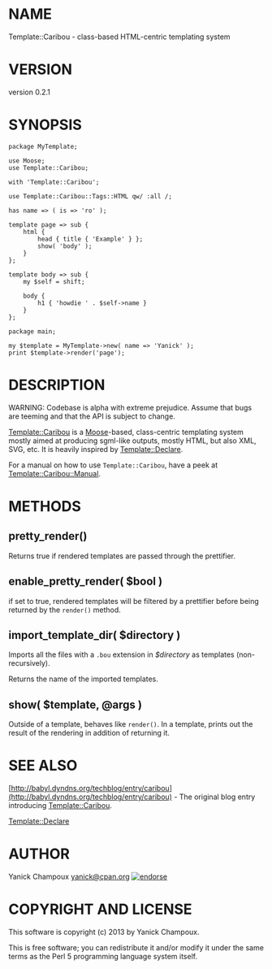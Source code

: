 # NAME

Template::Caribou - class-based HTML-centric templating system

# VERSION

version 0.2.1

# SYNOPSIS

    package MyTemplate;

    use Moose;
    use Template::Caribou;

    with 'Template::Caribou';

    use Template::Caribou::Tags::HTML qw/ :all /;

    has name => ( is => 'ro' );

    template page => sub {
        html { 
            head { title { 'Example' } };
            show( 'body' );
        }
    };

    template body => sub {
        my $self = shift;

        body { 
            h1 { 'howdie ' . $self->name } 
        }
    };

    package main;

    my $template = MyTemplate->new( name => 'Yanick' );
    print $template->render('page');

# DESCRIPTION

WARNING: Codebase is alpha with extreme prejudice. Assume that bugs are
teeming and that the API is subject to change.

[Template::Caribou](http://search.cpan.org/perldoc?Template::Caribou) is a [Moose](http://search.cpan.org/perldoc?Moose)\-based, class-centric templating system
mostly aimed at producing sgml-like outputs, mostly HTML, but also XML, SVG, etc. It is
heavily inspired by [Template::Declare](http://search.cpan.org/perldoc?Template::Declare).

For a manual on how to use `Template::Caribou`, have a peek at
[Template::Caribou::Manual](http://search.cpan.org/perldoc?Template::Caribou::Manual).

# METHODS

## pretty\_render()

Returns true if rendered templates are passed through the prettifier.

## enable\_pretty\_render( $bool )

if set to true, rendered templates will be filtered by a prettifier 
before being returned by the `render()` method.

## import\_template\_dir( $directory )

Imports all the files with a `.bou` extension in _$directory_
as templates (non-recursively).  

Returns the name of the imported templates.

## show( $template, @args )

Outside of a template, behaves like `render()`. In a template, prints out
the result of the rendering in addition of returning it.

# SEE ALSO

[http://babyl.dyndns.org/techblog/entry/caribou](http://babyl.dyndns.org/techblog/entry/caribou)  - The original blog entry
introducing [Template::Caribou](http://search.cpan.org/perldoc?Template::Caribou).

[Template::Declare](http://search.cpan.org/perldoc?Template::Declare)

# AUTHOR

Yanick Champoux <yanick@cpan.org> [![endorse](http://api.coderwall.com/yanick/endorsecount.png)](http://coderwall.com/yanick)

# COPYRIGHT AND LICENSE

This software is copyright (c) 2013 by Yanick Champoux.

This is free software; you can redistribute it and/or modify it under
the same terms as the Perl 5 programming language system itself.

